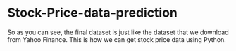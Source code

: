 # Stock-Price-data-prediction
So as you can see, the final dataset is just like the dataset that we download from Yahoo Finance. This is how we can get stock price data using Python.
